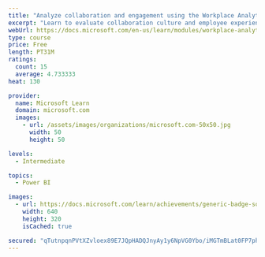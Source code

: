 ```yaml
---
title: "Analyze collaboration and engagement using the Workplace Analytics Ways of working assessment dashboard"
excerpt: "Learn to evaluate collaboration culture and employee experience with a Power BI template using Workplace Analytics data."
webUrl: https://docs.microsoft.com/en-us/learn/modules/workplace-analytics-ways-working/
type: course
price: Free
length: PT31M
ratings:
  count: 15
  average: 4.733333
heat: 130

provider:
  name: Microsoft Learn
  domain: microsoft.com
  images:
    - url: /assets/images/organizations/microsoft.com-50x50.jpg
      width: 50
      height: 50

levels:
  - Intermediate

topics:
  - Power BI

images:
  - url: https://docs.microsoft.com/learn/achievements/generic-badge-social.png
    width: 640
    height: 320
    isCached: true

secured: "qTutnpqnPVtXZvloex89E7JQpHADQJnyAy1y6NpVG0Ybo/iMGTmBLat0FP7phWocGKpSXmW/c37VvsRiWr3QqceGy7Kcy2bZgisSrYP9wAsqFlpHkZCGwzHI9KOo1anURAfUr5r1Q7HKILVywD53co52bdrpZRL7NxlX5LS9SFkth7evv4Nw9F//s+nVrF0223d6ZEh4r1zOCWYS+Kci9jFz7Wtd/vRHPZ+RxUZqt02b4lZciuDnCzG1+21EBL8eVmmXhDe4WaUxUdbxt/i8z77xxMVtC1dY2gJV2EQ5V9TIOdQPIvy0YcTOyN4moYA04E8sebh0PYxg8gvGyR+K6G56X1EAbzgrrN8ozFEDGKRnCnOnMWuONUDCP824bXewQ18gqOVYRavpcw9003Ga/Aq1c/aWnkpIDlM+AZdL0b4=;NvQQPpm7Z0RbfvK7BkPx1A=="
---
```


